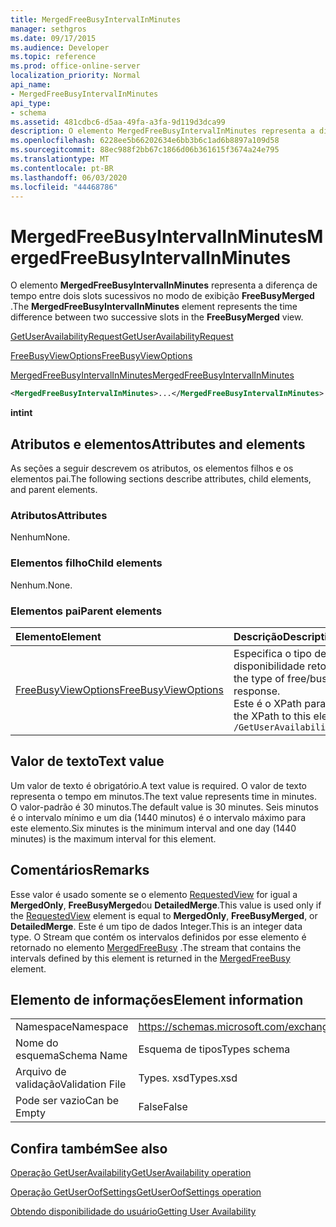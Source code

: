 ```yaml
---
title: MergedFreeBusyIntervalInMinutes
manager: sethgros
ms.date: 09/17/2015
ms.audience: Developer
ms.topic: reference
ms.prod: office-online-server
localization_priority: Normal
api_name:
- MergedFreeBusyIntervalInMinutes
api_type:
- schema
ms.assetid: 481cdbc6-d5aa-49fa-a3fa-9d119d3dca99
description: O elemento MergedFreeBusyIntervalInMinutes representa a diferença de tempo entre dois slots sucessivos no modo de exibição FreeBusyMerged.
ms.openlocfilehash: 6228ee5b66202634e6bb3b6c1ad6b8897a109d58
ms.sourcegitcommit: 88ec988f2bb67c1866d06b361615f3674a24e795
ms.translationtype: MT
ms.contentlocale: pt-BR
ms.lasthandoff: 06/03/2020
ms.locfileid: "44468786"
---
```

# <a name="mergedfreebusyintervalinminutes"></a><span data-ttu-id="452fa-103">MergedFreeBusyIntervalInMinutes</span><span class="sxs-lookup"><span data-stu-id="452fa-103">MergedFreeBusyIntervalInMinutes</span></span>

<span data-ttu-id="452fa-104">O elemento **MergedFreeBusyIntervalInMinutes** representa a diferença de tempo entre dois slots sucessivos no modo de exibição **FreeBusyMerged** .</span><span class="sxs-lookup"><span data-stu-id="452fa-104">The **MergedFreeBusyIntervalInMinutes** element represents the time difference between two successive slots in the **FreeBusyMerged** view.</span></span> 
  
[<span data-ttu-id="452fa-105">GetUserAvailabilityRequest</span><span class="sxs-lookup"><span data-stu-id="452fa-105">GetUserAvailabilityRequest</span></span>](getuseravailabilityrequest.md)
  
[<span data-ttu-id="452fa-106">FreeBusyViewOptions</span><span class="sxs-lookup"><span data-stu-id="452fa-106">FreeBusyViewOptions</span></span>](freebusyviewoptions.md)
  
[<span data-ttu-id="452fa-107">MergedFreeBusyIntervalInMinutes</span><span class="sxs-lookup"><span data-stu-id="452fa-107">MergedFreeBusyIntervalInMinutes</span></span>](mergedfreebusyintervalinminutes.md)
  
```xml
<MergedFreeBusyIntervalInMinutes>...</MergedFreeBusyIntervalInMinutes>
```

 <span data-ttu-id="452fa-108">**int**</span><span class="sxs-lookup"><span data-stu-id="452fa-108">**int**</span></span>
## <a name="attributes-and-elements"></a><span data-ttu-id="452fa-109">Atributos e elementos</span><span class="sxs-lookup"><span data-stu-id="452fa-109">Attributes and elements</span></span>

<span data-ttu-id="452fa-110">As seções a seguir descrevem os atributos, os elementos filhos e os elementos pai.</span><span class="sxs-lookup"><span data-stu-id="452fa-110">The following sections describe attributes, child elements, and parent elements.</span></span>
  
### <a name="attributes"></a><span data-ttu-id="452fa-111">Atributos</span><span class="sxs-lookup"><span data-stu-id="452fa-111">Attributes</span></span>

<span data-ttu-id="452fa-112">Nenhum</span><span class="sxs-lookup"><span data-stu-id="452fa-112">None.</span></span>
  
### <a name="child-elements"></a><span data-ttu-id="452fa-113">Elementos filho</span><span class="sxs-lookup"><span data-stu-id="452fa-113">Child elements</span></span>

<span data-ttu-id="452fa-114">Nenhum.</span><span class="sxs-lookup"><span data-stu-id="452fa-114">None.</span></span>
  
### <a name="parent-elements"></a><span data-ttu-id="452fa-115">Elementos pai</span><span class="sxs-lookup"><span data-stu-id="452fa-115">Parent elements</span></span>

|<span data-ttu-id="452fa-116">**Elemento**</span><span class="sxs-lookup"><span data-stu-id="452fa-116">**Element**</span></span>|<span data-ttu-id="452fa-117">**Descrição**</span><span class="sxs-lookup"><span data-stu-id="452fa-117">**Description**</span></span>|
|:-----|:-----|
|[<span data-ttu-id="452fa-118">FreeBusyViewOptions</span><span class="sxs-lookup"><span data-stu-id="452fa-118">FreeBusyViewOptions</span></span>](freebusyviewoptions.md) <br/> |<span data-ttu-id="452fa-119">Especifica o tipo de informações de disponibilidade retornadas na resposta.</span><span class="sxs-lookup"><span data-stu-id="452fa-119">Specifies the type of free/busy information returned in the response.</span></span>  <br/> <span data-ttu-id="452fa-120">Este é o XPath para este elemento:</span><span class="sxs-lookup"><span data-stu-id="452fa-120">The following is the XPath to this element:</span></span>  <br/>  `/GetUserAvailabilityRequest/FreeBusyViewOptions` <br/> |
   
## <a name="text-value"></a><span data-ttu-id="452fa-121">Valor de texto</span><span class="sxs-lookup"><span data-stu-id="452fa-121">Text value</span></span>

<span data-ttu-id="452fa-122">Um valor de texto é obrigatório.</span><span class="sxs-lookup"><span data-stu-id="452fa-122">A text value is required.</span></span> <span data-ttu-id="452fa-123">O valor de texto representa o tempo em minutos.</span><span class="sxs-lookup"><span data-stu-id="452fa-123">The text value represents time in minutes.</span></span> <span data-ttu-id="452fa-124">O valor-padrão é 30 minutos.</span><span class="sxs-lookup"><span data-stu-id="452fa-124">The default value is 30 minutes.</span></span> <span data-ttu-id="452fa-125">Seis minutos é o intervalo mínimo e um dia (1440 minutos) é o intervalo máximo para este elemento.</span><span class="sxs-lookup"><span data-stu-id="452fa-125">Six minutes is the minimum interval and one day (1440 minutes) is the maximum interval for this element.</span></span>
  
## <a name="remarks"></a><span data-ttu-id="452fa-126">Comentários</span><span class="sxs-lookup"><span data-stu-id="452fa-126">Remarks</span></span>

<span data-ttu-id="452fa-127">Esse valor é usado somente se o elemento [RequestedView](requestedview.md) for igual a **MergedOnly**, **FreeBusyMerged**ou **DetailedMerge**.</span><span class="sxs-lookup"><span data-stu-id="452fa-127">This value is used only if the [RequestedView](requestedview.md) element is equal to **MergedOnly**, **FreeBusyMerged**, or **DetailedMerge**.</span></span> <span data-ttu-id="452fa-128">Este é um tipo de dados Integer.</span><span class="sxs-lookup"><span data-stu-id="452fa-128">This is an integer data type.</span></span> <span data-ttu-id="452fa-129">O Stream que contém os intervalos definidos por esse elemento é retornado no elemento [MergedFreeBusy](mergedfreebusy.md) .</span><span class="sxs-lookup"><span data-stu-id="452fa-129">The stream that contains the intervals defined by this element is returned in the [MergedFreeBusy](mergedfreebusy.md) element.</span></span> 
  
## <a name="element-information"></a><span data-ttu-id="452fa-130">Elemento de informações</span><span class="sxs-lookup"><span data-stu-id="452fa-130">Element information</span></span>

|||
|:-----|:-----|
|<span data-ttu-id="452fa-131">Namespace</span><span class="sxs-lookup"><span data-stu-id="452fa-131">Namespace</span></span>  <br/> |https://schemas.microsoft.com/exchange/services/2006/types  <br/> |
|<span data-ttu-id="452fa-132">Nome do esquema</span><span class="sxs-lookup"><span data-stu-id="452fa-132">Schema Name</span></span>  <br/> |<span data-ttu-id="452fa-133">Esquema de tipos</span><span class="sxs-lookup"><span data-stu-id="452fa-133">Types schema</span></span>  <br/> |
|<span data-ttu-id="452fa-134">Arquivo de validação</span><span class="sxs-lookup"><span data-stu-id="452fa-134">Validation File</span></span>  <br/> |<span data-ttu-id="452fa-135">Types. xsd</span><span class="sxs-lookup"><span data-stu-id="452fa-135">Types.xsd</span></span>  <br/> |
|<span data-ttu-id="452fa-136">Pode ser vazio</span><span class="sxs-lookup"><span data-stu-id="452fa-136">Can be Empty</span></span>  <br/> |<span data-ttu-id="452fa-137">False</span><span class="sxs-lookup"><span data-stu-id="452fa-137">False</span></span>  <br/> |
   
## <a name="see-also"></a><span data-ttu-id="452fa-138">Confira também</span><span class="sxs-lookup"><span data-stu-id="452fa-138">See also</span></span>



[<span data-ttu-id="452fa-139">Operação GetUserAvailability</span><span class="sxs-lookup"><span data-stu-id="452fa-139">GetUserAvailability operation</span></span>](getuseravailability-operation.md)
  
[<span data-ttu-id="452fa-140">Operação GetUserOofSettings</span><span class="sxs-lookup"><span data-stu-id="452fa-140">GetUserOofSettings operation</span></span>](getuseroofsettings-operation.md)


[<span data-ttu-id="452fa-141">Obtendo disponibilidade do usuário</span><span class="sxs-lookup"><span data-stu-id="452fa-141">Getting User Availability</span></span>](https://msdn.microsoft.com/library/d4133fcb-9b0f-4e6b-aadf-a389da83516a%28Office.15%29.aspx)

